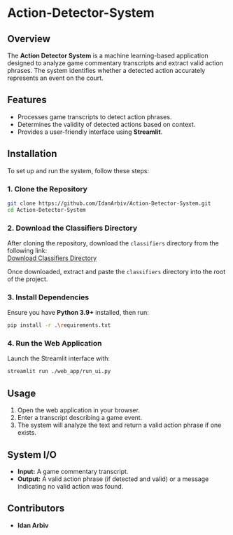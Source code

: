 # Action-Detector-System

## Overview
The **Action Detector System** is a machine learning-based application designed to analyze game commentary transcripts and extract valid action phrases. The system identifies whether a detected action accurately represents an event on the court.

## Features
- Processes game transcripts to detect action phrases.
- Determines the validity of detected actions based on context.
- Provides a user-friendly interface using **Streamlit**.

## Installation
To set up and run the system, follow these steps:

### 1. Clone the Repository
```sh
git clone https://github.com/IdanArbiv/Action-Detector-System.git
cd Action-Detector-System
```
### 2. Download the Classifiers Directory
After cloning the repository, download the `classifiers` directory from the following link:  
[Download Classifiers Directory](https://drive.google.com/drive/folders/1hXqL2rggNzm3vS047ZNr9z2NOAkIbYOo?hl=he)

Once downloaded, extract and paste the `classifiers` directory into the root of the project.

### 3. Install Dependencies
Ensure you have **Python 3.9+** installed, then run:
```sh
pip install -r .\requirements.txt
```

### 4. Run the Web Application
Launch the Streamlit interface with:
```sh
streamlit run ./web_app/run_ui.py
```

## Usage
1. Open the web application in your browser.
2. Enter a transcript describing a game event.
3. The system will analyze the text and return a valid action phrase if one exists.

## System I/O
- **Input:** A game commentary transcript.
- **Output:** A valid action phrase (if detected and valid) or a message indicating no valid action was found.

## Contributors
- **Idan Arbiv**


